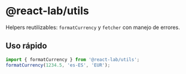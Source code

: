 # @react-lab/utils

Helpers reutilizables: `formatCurrency` y `fetcher` con manejo de errores.

## Uso rápido
```ts
import { formatCurrency } from '@react-lab/utils';
formatCurrency(1234.5, 'es-ES', 'EUR');
```


